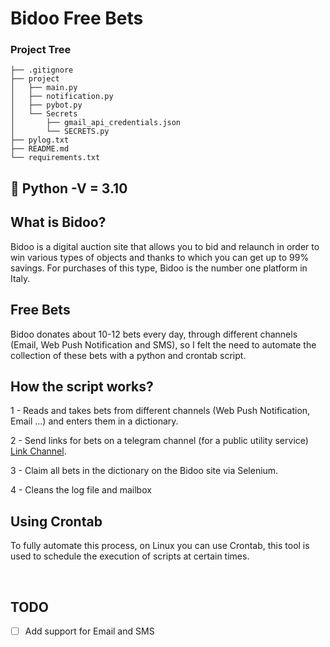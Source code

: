# Bidoo Free Bets

### Project Tree
```
├── .gitignore
├── project
│   ├── main.py
│   ├── notification.py
│   ├── pybot.py
│   └── Secrets
│       ├── gmail_api_credentials.json
│       └── SECRETS.py
├── pylog.txt
├── README.md
└── requirements.txt
```

🐍 Python -V = 3.10
-------

## What is Bidoo?

Bidoo is a digital auction site that allows you to bid and relaunch in order to win various types of objects and thanks to which you can get up to 99% savings. For purchases of this type, Bidoo is the number one platform in Italy.

## Free Bets

Bidoo donates about 10-12 bets every day, through different channels (Email, Web Push Notification and SMS), so I felt the need to automate the collection of these bets with a python and crontab script.

## How the script works?

1 - Reads and takes bets from different channels (Web Push Notification, Email ...) and enters them in a dictionary.

2 - Send links for bets on a telegram channel (for a public utility service) [Link Channel](https://t.me/bidoo_puntate_gratis "Bidoo - Puntate Gratis").

3 - Claim all bets in the dictionary on the Bidoo site via Selenium.

4 - Cleans the log file and mailbox

## Using Crontab

To fully automate this process, on Linux you can use Crontab, this tool is used to schedule the execution of scripts at certain times.

<br>

## TODO

- [ ] Add support for Email and SMS

<br>